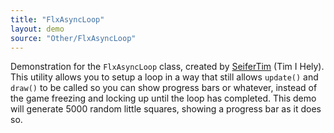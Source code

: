 ```yaml
---
title: "FlxAsyncLoop"
layout: demo
source: "Other/FlxAsyncLoop"
---
```


Demonstration for the `FlxAsyncLoop` class, created by [SeiferTim](http://tims-world.com/) (Tim I Hely).
This utility allows you to setup a loop in a way that still allows `update()` and `draw()` to be called so you can show progress bars or whatever, instead of the game freezing and locking up until the loop has completed.
This demo will generate 5000 random little squares, showing a progress bar as it does so.
